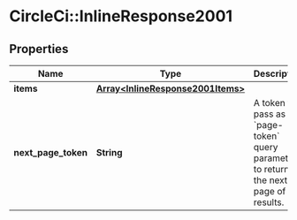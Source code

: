 # CircleCi::InlineResponse2001

## Properties
Name | Type | Description | Notes
------------ | ------------- | ------------- | -------------
**items** | [**Array&lt;InlineResponse2001Items&gt;**](InlineResponse2001Items.md) |  | 
**next_page_token** | **String** | A token to pass as a &#x60;page-token&#x60; query parameter to return the next page of results. | 

